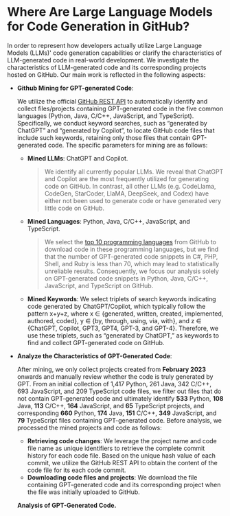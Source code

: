 

# Where Are Large Language Models for Code Generation in GitHub?

In order to represent how developers actually utilize Large Language Models (LLMs)' code generation capabilities or clarify the characteristics of LLM-generated code in real-world development. We investigate the characteristics of LLM-generated code and its corresponding projects hosted on GitHub. Our main work is reflected in the following aspects:

* **Github Mining for GPT-generated Code**: 

  [^1]: "GPT-generated code" refer to code generated by GPT-3.5, GPT-4.0, ChatGPT, or Copilot.

  We utilize the official [GitHub REST API](https://docs.github.com/en/rest?apiVersion=2022-11-28) to automatically identify and collect files/projects containing GPT-generated code in the five common languages (Python, Java, C/C++, JavaScript, and TypeScript). Specifically, we conduct keyword searches, such as “generated by ChatGPT” and “generated by Copilot”, to locate GitHub code files that include such keywords, retaining only those files that contain GPT-generated code. The specific parameters for mining are as follows:

  * **Mined LLMs**:  ChatGPT and Copilot.

    > We identify all currently popular LLMs. We reveal that ChatGPT and Copilot are the most frequently utilized for generating code on GitHub. In contrast, all other LLMs (e.g. CodeLlama, CodeGen, StarCoder, LlaMA, DeepSeek, and Codex) have either not been used to generate code or have generated very little code on GitHub.

  * **Mined Languages**: Python, Java, C/C++, JavaScript, and TypeScript.

    > We select the [top 10 programming languages](https://octoverse.github.com/2022/top-programming-languages) from GitHub to download code in these programming languages, but we find that the number of GPT-generated code snippets in C#, PHP, Shell, and Ruby is less than 70, which may lead to statistically unreliable results. Consequently, we focus our analysis solely on GPT-generated code snippets in Python, Java, C/C++, JavaScript, and TypeScript on GitHub.

  * **Mined Keywords**: We select triplets of search keywords indicating code generated by ChatGPT/Copilot, which typically follow the pattern x+y+z, where x ∈ {generated, written, created, implemented, authored, coded}, y ∈ {by, through, using, via, with}, and z ∈ {ChatGPT, Copilot, GPT3, GPT4, GPT-3, and GPT-4}. Therefore, we use these triplets, such as “generated by ChatGPT,” as keywords to find and collect GPT-generated code on GitHub.

* **Analyze the Characteristics of GPT-Generated Code**:

  After mining, we only collect projects created from **February 2023** onwards and manually review whether the code is truly generated by GPT. From an initial collection of 1,417 Python, 261 Java, 342 C/C++, 693 JavaScript, and 209 TypeScript code files, we filter out files that do not contain GPT-generated code and ultimately identify **533** Python, **108** Java, **113** C/C++, **164** JavaScript, and **65** TypeScript projects, and corresponding **660** Python, **174** Java, **151** C/C++, **349** JavaScript, and **79** TypeScript files containing GPT-generated code. Before analysis, we processed the mined projects and code as follows:

  * **Retrieving code changes**: We leverage the project name and code file name as unique identifiers to retrieve the complete commit history for each code file. Based on the unique hash value of each commit, we utilize the GitHub REST API to obtain the content of the code file for its each code commit.
  * **Downloading code files and projects**: We download the file containing GPT-generated code and its corresponding project when the file was initially uploaded to GitHub.

  **Analysis of GPT-Generated Code.** 